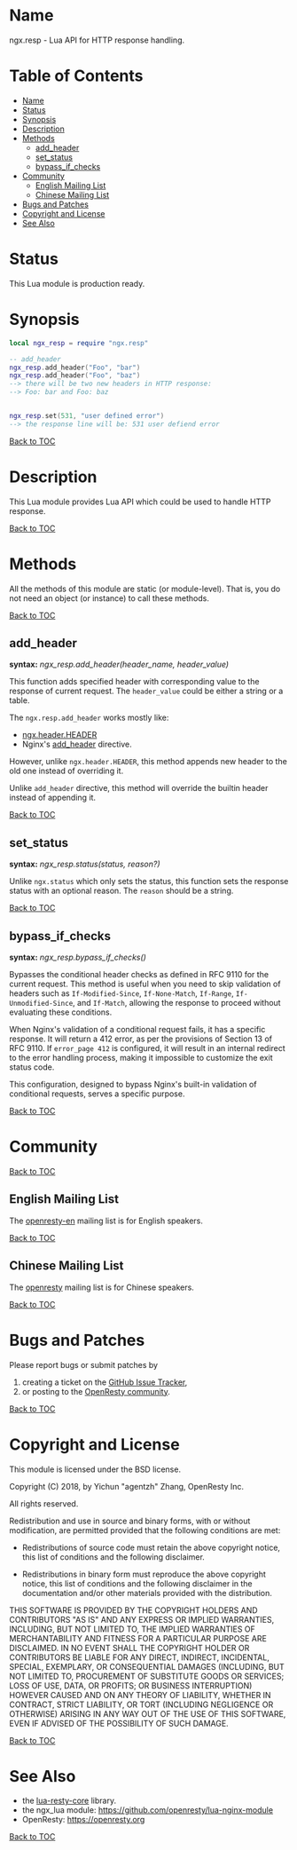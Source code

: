 Name
====

ngx.resp - Lua API for HTTP response handling.

Table of Contents
=================

* [Name](#name)
* [Status](#status)
* [Synopsis](#synopsis)
* [Description](#description)
* [Methods](#methods)
    * [add_header](#add_header)
    * [set_status](#set_status)
    * [bypass_if_checks](#bypass_if_checks)
* [Community](#community)
    * [English Mailing List](#english-mailing-list)
    * [Chinese Mailing List](#chinese-mailing-list)
* [Bugs and Patches](#bugs-and-patches)
* [Copyright and License](#copyright-and-license)
* [See Also](#see-also)

Status
======

This Lua module is production ready.

Synopsis
========

```lua
local ngx_resp = require "ngx.resp"

-- add_header
ngx_resp.add_header("Foo", "bar")
ngx_resp.add_header("Foo", "baz")
--> there will be two new headers in HTTP response:
--> Foo: bar and Foo: baz


ngx_resp.set(531, "user defined error")
--> the response line will be: 531 user defiend error
```

[Back to TOC](#table-of-contents)

Description
===========

This Lua module provides Lua API which could be used to handle HTTP response.

[Back to TOC](#table-of-contents)

Methods
=======

All the methods of this module are static (or module-level). That is, you do
not need an object (or instance) to call these methods.

[Back to TOC](#table-of-contents)

add_header
----------
**syntax:** *ngx_resp.add_header(header_name, header_value)*

This function adds specified header with corresponding value to the response of
current request. The `header_value` could be either a string or a table.

The `ngx.resp.add_header` works mostly like:
* [ngx.header.HEADER](https://github.com/openresty/lua-nginx-module#ngxheaderheader)
* Nginx's [add_header](http://nginx.org/en/docs/http/ngx_http_headers_module.html#add_header) directive.

However, unlike `ngx.header.HEADER`, this method appends new header to the old
one instead of overriding it.

Unlike `add_header` directive, this method will override the builtin header
instead of appending it.

[Back to TOC](#table-of-contents)

set_status
----------
**syntax:** *ngx_resp.status(status, reason?)*

Unlike `ngx.status` which only sets the status, this function sets the response
status with an optional reason. The `reason` should be a string.

[Back to TOC](#table-of-contents)

bypass_if_checks
------------------
**syntax:** *ngx_resp.bypass_if_checks()*

Bypasses the conditional header checks as defined in RFC 9110 for the current request.
This method is useful when you need to skip validation of headers such as `If-Modified-Since`,
`If-None-Match`, `If-Range`, `If-Unmodified-Since`, and `If-Match`, allowing the response to 
proceed without evaluating these conditions.

When Nginx's validation of a conditional request fails, it has a specific response.
It will return a 412 error, as per the provisions of Section 13 of RFC 9110. If `error_page 412` is configured,
it will result in an internal redirect to the error handling process, making it impossible to customize the exit status code.

This configuration, designed to bypass Nginx's built-in validation of conditional requests, serves a specific purpose.

[Back to TOC](#table-of-contents)

Community
=========

[Back to TOC](#table-of-contents)

English Mailing List
--------------------

The [openresty-en](https://groups.google.com/group/openresty-en) mailing list
is for English speakers.

[Back to TOC](#table-of-contents)

Chinese Mailing List
--------------------

The [openresty](https://groups.google.com/group/openresty) mailing list is for
Chinese speakers.

[Back to TOC](#table-of-contents)

Bugs and Patches
================

Please report bugs or submit patches by

1. creating a ticket on the [GitHub Issue Tracker](https://github.com/openresty/lua-resty-core/issues),
1. or posting to the [OpenResty community](#community).

[Back to TOC](#table-of-contents)

Copyright and License
=====================

This module is licensed under the BSD license.

Copyright (C) 2018, by Yichun "agentzh" Zhang, OpenResty Inc.

All rights reserved.

Redistribution and use in source and binary forms, with or without modification, are permitted provided that the following conditions are met:

* Redistributions of source code must retain the above copyright notice, this list of conditions and the following disclaimer.

* Redistributions in binary form must reproduce the above copyright notice, this list of conditions and the following disclaimer in the documentation and/or other materials provided with the distribution.

THIS SOFTWARE IS PROVIDED BY THE COPYRIGHT HOLDERS AND CONTRIBUTORS "AS IS" AND ANY EXPRESS OR IMPLIED WARRANTIES, INCLUDING, BUT NOT LIMITED TO, THE IMPLIED WARRANTIES OF MERCHANTABILITY AND FITNESS FOR A PARTICULAR PURPOSE ARE DISCLAIMED. IN NO EVENT SHALL THE COPYRIGHT HOLDER OR CONTRIBUTORS BE LIABLE FOR ANY DIRECT, INDIRECT, INCIDENTAL, SPECIAL, EXEMPLARY, OR CONSEQUENTIAL DAMAGES (INCLUDING, BUT NOT LIMITED TO, PROCUREMENT OF SUBSTITUTE GOODS OR SERVICES; LOSS OF USE, DATA, OR PROFITS; OR BUSINESS INTERRUPTION) HOWEVER CAUSED AND ON ANY THEORY OF LIABILITY, WHETHER IN CONTRACT, STRICT LIABILITY, OR TORT (INCLUDING NEGLIGENCE OR OTHERWISE) ARISING IN ANY WAY OUT OF THE USE OF THIS SOFTWARE, EVEN IF ADVISED OF THE POSSIBILITY OF SUCH DAMAGE.

[Back to TOC](#table-of-contents)

See Also
========
* the [lua-resty-core](https://github.com/openresty/lua-resty-core) library.
* the ngx_lua module: https://github.com/openresty/lua-nginx-module
* OpenResty: https://openresty.org

[Back to TOC](#table-of-contents)


